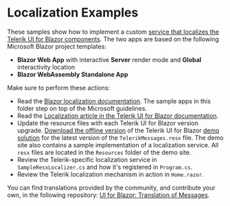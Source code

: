 # Localization Examples

These samples show how to implement a custom [service that localizes the Telerik UI for Blazor components](https://docs.telerik.com/blazor-ui/globalization/localization). The two apps are based on the following Microsoft Blazor project templates:

* **Blazor Web App** with interactive **Server** render mode and **Global** interactivity location
* **Blazor WebAssembly Standalone App**

Make sure to perform these actions:

* Read the [Blazor localization documentation](https://learn.microsoft.com/en-us/aspnet/core/blazor/globalization-localization). The sample apps in this folder step on top of the Microsoft guidelines.
* Read the [Localization article in the Telerik UI for Blazor documentation](https://docs.telerik.com/blazor-ui/globalization/localization).
* Update the resource files with each Telerik UI for Blazor version upgrade. [Download the offline version](https://www.telerik.com/account/my-downloads) of the Telerik UI for Blazor [demo solution](http://demos.telerik.com/blazor-ui/) for the latest version of the `TelerikMessages.resx` file. The demo site also contains a sample implementation of a localization service. All `resx` files are located in the `Resources` folder of the demo site.
* Review the Telerik-specific localization service in `SampleResxLocalizer.cs` and how it's registered in `Program.cs`.
* Review the Telerik localization mechanism in action in `Home.razor`.

You can find translations provided by the community, and contribute your own, in the following repository: [UI for Blazor: Translation of Messages](https://github.com/telerik/blazor-ui-messages).
